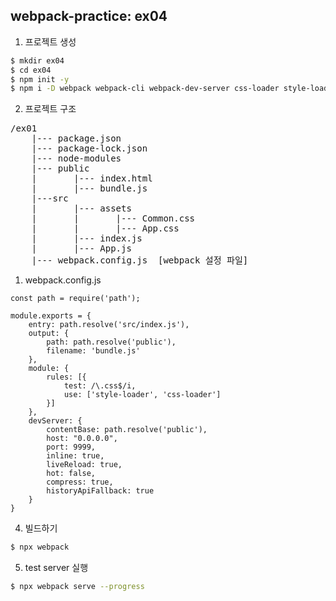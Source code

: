 ## webpack-practice: ex04

1. 프로젝트 생성

```bash
$ mkdir ex04
$ cd ex04
$ npm init -y
$ npm i -D webpack webpack-cli webpack-dev-server css-loader style-loader
```

2. 프로젝트 구조

<pre>
/ex01
    |--- package.json
    |--- package-lock.json
    |--- node-modules
    |--- public
    |       |--- index.html
    |       |--- bundle.js
    |---src
    |       |--- assets
    |       |       |--- Common.css
    |       |       |--- App.css
    |       |--- index.js
    |       |--- App.js
    |--- webpack.config.js  [webpack 설정 파일]
</pre>


1. webpack.config.js

```jason
const path = require('path');

module.exports = {
    entry: path.resolve('src/index.js'),
    output: {
        path: path.resolve('public'),
        filename: 'bundle.js'
    },
    module: {
        rules: [{
            test: /\.css$/i,
            use: ['style-loader', 'css-loader']   
        }]
    },
    devServer: {
        contentBase: path.resolve('public'),
        host: "0.0.0.0",
        port: 9999,
        inline: true,
        liveReload: true,
        hot: false,
        compress: true,
        historyApiFallback: true
    } 
}
```

4. 빌드하기

```bash
$ npx webpack
```


5. test server 실행

```bash
$ npx webpack serve --progress
```
